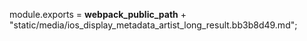 module.exports = __webpack_public_path__ + "static/media/ios_display_metadata_artist_long_result.bb3b8d49.md";